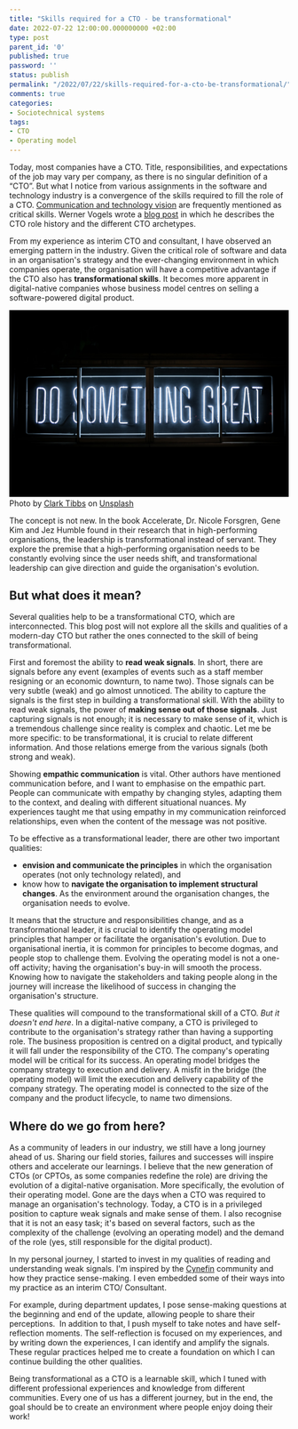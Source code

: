 ```yaml
---
title: "Skills required for a CTO - be transformational"
date: 2022-07-22 12:00:00.000000000 +02:00
type: post
parent_id: '0'
published: true
password: ''
status: publish
permalink: "/2022/07/22/skills-required-for-a-cto-be-transformational/"
comments: true
categories:
- Sociotechnical systems
tags:
- CTO
- Operating model
---
```


Today, most companies have a CTO. Title, responsibilities, and expectations of the job may vary per company, as there is no singular definition of a “CTO”. But what I notice from various assignments in the software and technology industry is a convergence of the skills required to fill the role of a CTO. [Communication and technology vision](https://www.forbes.com/sites/forbestechcouncil/2018/03/26/13-skills-you-should-still-practice-and-hone-as-a-cto/) are frequently mentioned as critical skills. Werner Vogels wrote a [blog post](https://www.allthingsdistributed.com/2007/07/the_different_cto_roles.html) in which he describes the CTO role history and the different CTO archetypes.

From my experience as interim CTO and consultant, I have observed an emerging pattern in the industry. Given the critical role of software and data in an organisation's strategy and the ever-changing environment in which companies operate, the organisation will have a competitive advantage if the CTO also has **transformational skills**. It becomes more apparent in digital-native companies whose business model centres on selling a software-powered digital product.

![Do Something Great](/images/assets/2022-07-13-skills-of-a-cto-be-transformational.jpg)
Photo by <a href="https://unsplash.com/@clarktibbs?utm_source=unsplash&utm_medium=referral&utm_content=creditCopyText">Clark Tibbs</a> on <a href="https://unsplash.com/s/photos/digital?utm_source=unsplash&utm_medium=referral&utm_content=creditCopyText">Unsplash</a>

The concept is not new. In the book Accelerate, Dr. Nicole Forsgren, Gene Kim and Jez Humble found in their research that in high-performing organisations, the leadership is transformational instead of servant. They explore the premise that a high-performing organisation needs to be constantly evolving since the user needs shift, and transformational leadership can give direction and guide the organisation's evolution.

## But what does it mean?
Several qualities help to be a transformational CTO, which are interconnected. This blog post will not explore all the skills and qualities of a modern-day CTO but rather the ones connected to the skill of being transformational.

First and foremost the ability to **read weak signals**. In short, there are signals before any event (examples of events such as a staff member resigning or an economic downturn, to name two). Those signals can be very subtle (weak) and go almost unnoticed. The ability to capture the signals is the first step in building a transformational skill. With the ability to read weak signals, the power of **making sense out of those signals**. Just capturing signals is not enough; it is necessary to make sense of it, which is a tremendous challenge since reality is complex and chaotic. Let me be more specific: to be transformational, it is crucial to relate different information. And those relations emerge from the various signals (both strong and weak).

Showing **empathic communication** is vital. Other authors have mentioned communication before, and I want to emphasise on the empathic part. People can communicate with empathy by changing styles, adapting them to the context, and dealing with different situational nuances. My experiences taught me that using empathy in my communication reinforced relationships, even when the content of the message was not positive. 

To be effective as a transformational leader, there are other two important qualities:
- **envision and communicate the principles** in which the organisation operates (not only technology related), and
- know how to **navigate the organisation to implement structural changes**. As the environment around the organisation changes, the organisation needs to evolve.

It means that the structure and responsibilities change, and as a transformational leader, it is crucial to identify the operating model principles that hamper or facilitate the organisation's evolution. Due to organisational inertia, it is common for principles to become dogmas, and people stop to challenge them. Evolving the operating model is not a one-off activity; having the organisation's buy-in will smooth the process. Knowing how to navigate the stakeholders and taking people along in the journey will increase the likelihood of success in changing the organisation's structure. 

These qualities will compound to the transformational skill of a CTO. *But it doesn't end here*. In a digital-native company, a CTO is privileged to contribute to the organisation's strategy rather than having a supporting role. The business proposition is centred on a digital product, and typically it will fall under the responsibility of the CTO. The company's operating model will be critical for its success. An operating model bridges the company strategy to execution and delivery. A misfit in the bridge (the operating model) will limit the execution and delivery capability of the company strategy. The operating model is connected to the size of the company and the product lifecycle, to name two dimensions.

## Where do we go from here?
As a community of leaders in our industry, we still have a long journey ahead of us. Sharing our field stories, failures and successes will inspire others and accelerate our learnings. I believe that the new generation of CTOs (or CPTOs, as some companies redefine the role) are driving the evolution of a digital-native organisation. More specifically, the evolution of their operating model. Gone are the days when a CTO was required to manage an organisation's technology. Today, a CTO is in a privileged position to capture weak signals and make sense of them. I also recognise that it is not an easy task; it's based on several factors, such as the complexity of the challenge (evolving an operating model) and the demand of the role (yes, still responsible for the digital product).

In my personal journey, I started to invest in my qualities of reading and understanding weak signals. I'm inspired by the [Cynefin](https://thecynefin.co/about-us/about-cynefin-framework/) community and how they practice sense-making. I even embedded some of their ways into my practice as an interim CTO/ Consultant.

For example, during department updates, I pose sense-making questions at the beginning and end of the update, allowing people to share their perceptions.  In addition to that, I push myself to take notes and have self-reflection moments. The self-reflection is focused on my experiences, and by writing down the experiences, I can identify and amplify the signals. These regular practices helped me to create a foundation on which I can continue building the other qualities.

Being transformational as a CTO is a learnable skill, which I tuned with different professional experiences and knowledge from different communities. Every one of us has a different journey, but in the end, the goal should be to create an environment where people enjoy doing their work!